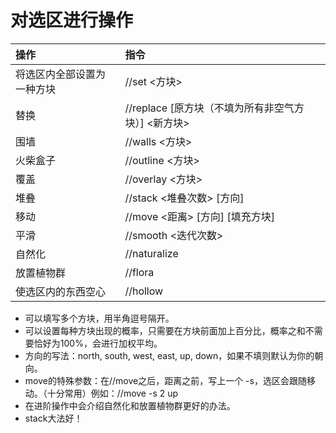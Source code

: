 # 对选区进行操作

| 操作 | 指令 |
| :--- | :--- |
| 将选区内全部设置为一种方块 | //set &lt;方块&gt; |
| 替换 | //replace \[原方块（不填为所有非空气方块）\] &lt;新方块&gt; |
| 围墙 | //walls &lt;方块&gt; |
| 火柴盒子 | //outline &lt;方块&gt; |
| 覆盖 | //overlay &lt;方块&gt; |
| 堆叠 | //stack &lt;堆叠次数&gt; \[方向\] |
| 移动 | //move &lt;距离&gt; \[方向\] \[填充方块\] |
| 平滑 | //smooth &lt;迭代次数&gt; |
| 自然化 | //naturalize |
| 放置植物群 | //flora |
| 使选区内的东西空心 | //hollow |

* 可以填写多个方块，用半角逗号隔开。
* 可以设置每种方块出现的概率，只需要在方块前面加上百分比，概率之和不需要恰好为100%，会进行加权平均。
* 方向的写法：north, south, west, east, up, down，如果不填则默认为你的朝向。
* move的特殊参数：在//move之后，距离之前，写上一个 -s，选区会跟随移动。（十分常用）例如：//move -s 2 up
* 在进阶操作中会介绍自然化和放置植物群更好的办法。
* stack大法好！



